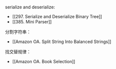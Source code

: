 serialize and deserialize:
- [[297. Serialize and Deserialize Binary Tree]]
 - [[385. Mini Parser]]

分割字符串：
- [[Amazon OA.  Split String Into Balanced Strings]]

找交替规律：
- [[Amazon OA. Book Selection]]